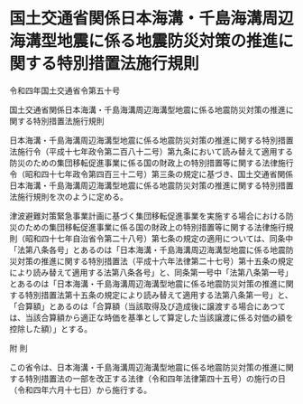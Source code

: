 # 国土交通省関係日本海溝・千島海溝周辺海溝型地震に係る地震防災対策の推進に関する特別措置法施行規則

令和四年国土交通省令第五十号

国土交通省関係日本海溝・千島海溝周辺海溝型地震に係る地震防災対策の推進に関する特別措置法施行規則

日本海溝・千島海溝周辺海溝型地震に係る地震防災対策の推進に関する特別措置法施行令（平成十七年政令第二百八十二号）第九条において読み替えて適用する防災のための集団移転促進事業に係る国の財政上の特別措置等に関する法律施行令（昭和四十七年政令第四百三十二号）第三条の規定に基づき、国土交通省関係日本海溝・千島海溝周辺海溝型地震に係る地震防災対策の推進に関する特別措置法施行規則を次のように定める。

津波避難対策緊急事業計画に基づく集団移転促進事業を実施する場合における防災のための集団移転促進事業に係る国の財政上の特別措置等に関する法律施行規則（昭和四十七年自治省令第二十八号）第七条の規定の適用については、同条中「法第八条各号」とあるのは「日本海溝・千島海溝周辺海溝型地震に係る地震防災対策の推進に関する特別措置法（平成十六年法律第二十七号）第十五条の規定により読み替えて適用する法第八条各号」と、同条第一号中「法第八条第一号」とあるのは「日本海溝・千島海溝周辺海溝型地震に係る地震防災対策の推進に関する特別措置法第十五条の規定により読み替えて適用する法第八条第一号」と、「合算額」とあるのは「合算額（当該取得及び造成後に譲渡する場合にあつては、当該合算額から適正な時価を基準として算定した当該譲渡に係る対価の額を控除した額）」とする。

附 則

この省令は、日本海溝・千島海溝周辺海溝型地震に係る地震防災対策の推進に関する特別措置法の一部を改正する法律（令和四年法律第四十五号）の施行の日（令和四年六月十七日）から施行する。
